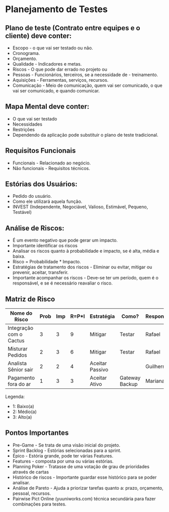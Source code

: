 # Planejamento de Testes

## Plano de teste (Contrato entre equipes e o cliente) deve conter:
- Escopo - o que vai ser testado ou não.
- Cronograma.
- Orçamento.
- Qualidade - Indicadores e metas.
- Riscos - O que pode dar errado no projeto ou 
- Pessoas - Funcionários, terceiros, se a necessidade de - treinamento.
- Aquisições - Ferramentas, serviços, recursos.
- Comunicação - Meio de comunicação, quem vai ser comunicado, o que vai ser comunicado, e quando comunicar.

## Mapa Mental deve conter:
- O que vai ser testado
- Necessidades
- Restrições
- Dependendo da aplicação pode substituir o plano de teste tradicional.
## Requisitos Funcionais
- Funcionais - Relacionado ao negócio.
- Não funcionais - Requisitos técnicos.
## Estórias dos Usuários:
- Pedido do usuário.
- Como ele utilizará aquela função.
- INVEST (Independente, Negociável, Valioso, Estimável, Pequeno, Testável)

## Análise de Riscos:
- É um evento negativo que pode gerar um impacto.
- Importante identificar os riscos
- Analisar os riscos quanto à probabilidade e impacto, se é alta, média e baixa.
- Risco = Probabilidade * Impacto.
- Estratégias de tratamento dos riscos - Eliminar ou evitar, mitigar ou prevenir, aceitar, transferir.
- Importante acompanhar os riscos - Deve-se ter um período, quem é o responsável, e se é necessário reavaliar o risco.

## Matriz de Risco


| Nome do Risco              | Prob | Imp | R=P*I | Estratégia | Como?   | Responsável | Reavaliar  |
|----------------------------|------|-----|-------|------------|---------|-------------|------------|
| Integração com o Cactus    | 3    | 3   | 9     | Mitigar    | Testar  | Rafael      | Mensalmente|
| Misturar Pedidos           | 2    | 3   | 6     | Mitigar    | Testar  | Rafael      | Mensalmente|
| Analista Sênior sair       | 2    | 2   | 4     | Aceitar Passivo |    | Guilherme   | Por Evento |
| Pagamento fora do ar       | 1    | 3   | 3     | Aceitar Ativo | Gateway Backup | Mariana | Semanalmente |

Legenda: 
- 1: Baixo(a)
- 2: Médio(a)
- 3: Alto(a)

## Pontos Importantes
- Pre-Game - Se trata de uma visão inicial do projeto.
- Sprint Backlog - Estórias selecionadas para a sprint.
- Épico - Estória grande, pode ter várias Features.
- Features - composta por uma ou várias estórias.
- Planning Poker - Tratasse de uma votação de grau de prioridades através de cartas
- Histórico de riscos - Importante guardar esse histórico para se poder analisar.
- Análise de Pareto - Ajuda a priorizar tarefas quanto a: prazo, orçamento, pessoal, recursos.
- Pairwise Pict Online (yuuniworks.com) técnica secundária para fazer combinações para testes.

